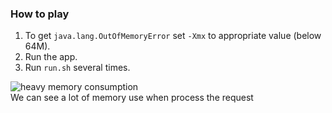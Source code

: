 ### How to play

1. To get `java.lang.OutOfMemoryError` set `-Xmx` to appropriate value (below 64M).  
2. Run the app.  
3. Run `run.sh` several times.

![heavy memory consumption](https://github.com/bluething/learnjava/blob/main/images/heavymemoryconsumption.jpg?raw=true)  
We can see a lot of memory use when process the request